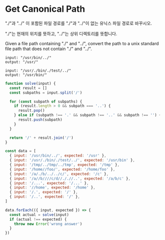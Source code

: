 # Get Canonical Path

"./"과 "../" 이 포함된 파일 경로를 "./"과 "../"이 없는 유닉스 파일 경로로 바꾸시오.

"./"는 현재의 위치를 뜻하고, "../"는 상위 디렉토리를 뜻합니다.


Given a file path containing "./" and "../", 
convert the path to a unix standard file path that does not contain "./" and "../".

```
input: "/usr/bin/../"
output: "/usr/"

input: "/usr/./bin/./test/../"
output: "/usr/bin/"
```

```javascript
function solve(input) {
  const result = []
  const subpaths = input.split('/')

  for (const subpath of subpaths) {
    if (result.length > 0 && subpath === '..') {
      result.pop()
    } else if (subpath !== '.' && subpath !== '..' && subpath !== '') {
      result.push(subpath)
    }
  }

  return '/' + result.join('/')
}

const data = [
  { input: '/usr/bin/../', expected: '/usr' },
  { input: '/usr/./bin/./test/../', expected: '/usr/bin' },
  { input: '/tmp/../tmp/../tmp', expected: '/tmp' },
  { input: '/home//foo/', expected: '/home/foo' },
  { input: '/a/./b/../../c/', expected: '/c' },
  { input: '/a//b////c/d//././/..', expected: '/a/b/c' },
  { input: '/...', expected: '/...' },
  { input: '//home', expected: '/home' },
  { input: '/.', expected: '/' },
  { input: '/..', expected: '/' },
]

data.forEach(({ input, expected }) => {
  const actual = solve(input)
  if (actual !== expected) {
    throw new Error('wrong answer')
  }
})

```
